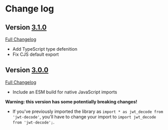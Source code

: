 # Change log

## Version [3.1.0](https://github.com/auth0/jwt-decode/releases/tag/v3.1.0)

[Full Changelog](https://github.com/auth0/jwt-decode/compare/v3.0.0..v3.1.0)

- Add TypeScript type defenition
- Fix CJS default export

## Version [3.0.0](https://github.com/auth0/jwt-decode/releases/tag/v3.0.0)

[Full Changelog](https://github.com/auth0/jwt-decode/compare/v2.0.0..v3.0.0)

- Include an ESM build for native JavaScript imports

**Warning: this version has some potentially breaking changes!**

- If you've previously imported the library as `import * as jwt_decode from 'jwt-decode'`, you'll have to change your import to `import jwt_decode from 'jwt-decode';`.
